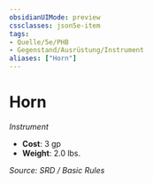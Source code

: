 ```yaml
---
obsidianUIMode: preview
cssclasses: json5e-item
tags:
- Quelle/5e/PHB
- Gegenstand/Ausrüstung/Instrument
aliases: ["Horn"]
---
```

# Horn
*Instrument*  

- **Cost**: 3 gp
- **Weight**: 2.0 lbs.

*Source: SRD / Basic Rules*